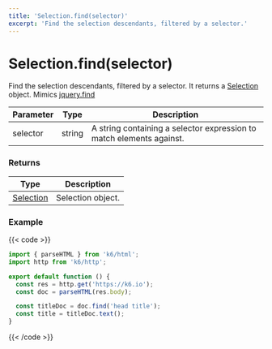```yaml
---
title: 'Selection.find(selector)'
excerpt: 'Find the selection descendants, filtered by a selector.'
---
```


# Selection.find(selector)

Find the selection descendants, filtered by a selector. It returns a [Selection](https://grafana.com/docs/k6/<K6_VERSION>/javascript-api/k6-html/selection) object.
Mimics [jquery.find](https://api.jquery.com/find/)

| Parameter | Type   | Description                                                          |
| --------- | ------ | -------------------------------------------------------------------- |
| selector  | string | A string containing a selector expression to match elements against. |

### Returns

| Type                                           | Description       |
| ---------------------------------------------- | ----------------- |
| [Selection](https://grafana.com/docs/k6/<K6_VERSION>/javascript-api/k6-html/selection) | Selection object. |

### Example

{{< code >}}

```javascript
import { parseHTML } from 'k6/html';
import http from 'k6/http';

export default function () {
  const res = http.get('https://k6.io');
  const doc = parseHTML(res.body);

  const titleDoc = doc.find('head title');
  const title = titleDoc.text();
}
```

{{< /code >}}
